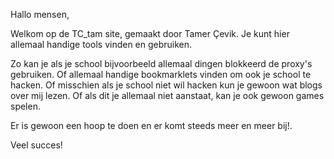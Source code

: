 Hallo mensen,

Welkom op de TC_tam site, gemaakt door Tamer Çevik.
Je kunt hier allemaal handige tools vinden en gebruiken.

Zo kan je als je school bijvoorbeeld allemaal dingen blokkeerd de proxy's gebruiken. Of allemaal handige bookmarklets vinden om ook je school te hacken.
Of misschien als je school niet wil hacken kun je gewoon wat blogs over mij lezen.
Of als dit je allemaal niet aanstaat, kan je ook gewoon games spelen.

Er is gewoon een hoop te doen en er komt steeds meer en meer bij!.

Veel succes!